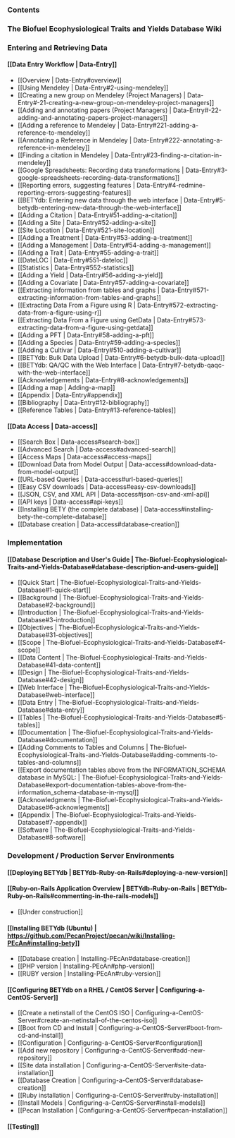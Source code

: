 ### Contents


### The Biofuel Ecophysiological Traits and Yields Database Wiki


### Entering and Retrieving Data 


#### [[Data Entry Workflow | Data-Entry]]

* [[Overview | Data-Entry#overview]]
* [[Using Mendeley | Data-Entry#2-using-mendeley]]
* [[Creating a new group on Mendeley (Project Managers) | Data-Entry#-21-creating-a-new-group-on-mendeley-project-managers]]
* [[Adding and annotating papers (Project Managers) | Data-Entry#-22-adding-and-annotating-papers-project-managers]]
* [[Adding a reference to Mendeley | Data-Entry#221-adding-a-reference-to-mendeley]]
* [[Annotating a Reference in Mendeley | Data-Entry#222-annotating-a-reference-in-mendeley]]
* [[Finding a citation in Mendeley | Data-Entry#23-finding-a-citation-in-mendeley]]
* [[Google Spreadsheets: Recording data transformations | Data-Entry#3-google-spreadsheets-recording-data-transformations]]
* [[Reporting errors, suggesting features | Data-Entry#4-redmine-reporting-errors-suggesting-features]]
* [[BETYdb: Entering new data through the web interface | Data-Entry#5-betydb-entering-new-data-through-the-web-interface]]
* [[Adding a Citation | Data-Entry#51-adding-a-citation]]
* [[Adding a Site | Data-Entry#52-adding-a-site]]
* [[Site Location | Data-Entry#521-site-location]]
* [[Adding a Treatment | Data-Entry#53-adding-a-treatment]]
* [[Adding a Management | Data-Entry#54-adding-a-management]]
* [[Adding a Trait | Data-Entry#55-adding-a-trait]]
* [[DateLOC | Data-Entry#551-dateloc]]
* [[Statistics | Data-Entry#552-statistics]]
* [[Adding a Yield | Data-Entry#56-adding-a-yield]]
* [[Adding a Covariate | Data-Entry#57-adding-a-covariate]]
* [[Extracting information from tables and graphs | Data-Entry#571-extracting-information-from-tables-and-graphs]]
* [[Extracting Data From a Figure using R | Data-Entry#572-extracting-data-from-a-figure-using-r]]
* [[Extracting Data From a Figure using GetData | Data-Entry#573-extracting-data-from-a-figure-using-getdata]]
* [[Adding a PFT | Data-Entry#58-adding-a-pft]]
* [[Adding a Species | Data-Entry#59-adding-a-species]]
* [[Adding a Cultivar | Data-Entry#510-adding-a-cultivar]]
* [[BETYdb: Bulk Data Upload | Data-Entry#6-betydb-bulk-data-upload]]
* [[BETYdb: QA/QC with the Web Interface | Data-Entry#7-betydb-qaqc-with-the-web-interface]]
* [[Acknowledgements | Data-Entry#8-acknowledgements]]
* [[Adding a map | Adding-a-map]]
* [[Appendix | Data-Entry#appendix]]
* [[Bibliography | Data-Entry#12-bibliography]]
* [[Reference Tables | Data-Entry#13-reference-tables]]



#### [[Data Access | Data-access]]

* [[Search Box | Data-access#search-box]]
* [[Advanced Search | Data-access#advanced-search]]
* [[Access Maps | Data-access#access-maps]]
* [[Download Data from Model Output | Data-access#download-data-from-model-output]]
* [[URL-based Queries | Data-access#url-based-queries]]
* [[Easy CSV downloads | Data-access#easy-csv-downloads]]
* [[JSON, CSV, and XML API | Data-access#json-csv-and-xml-api]]
* [[API keys | Data-access#api-keys]]
* [[Installing BETY (the complete database) | Data-access#installing-bety-the-complete-database]]
* [[Database creation | Data-access#database-creation]]



### Implementation



#### [[Database Description and User's Guide | The-Biofuel-Ecophysiological-Traits-and-Yields-Database#database-description-and-users-guide]] 
* [[Quick Start | The-Biofuel-Ecophysiological-Traits-and-Yields-Database#1-quick-start]]
* [[Background | The-Biofuel-Ecophysiological-Traits-and-Yields-Database#2-background]]
* [[Introduction | The-Biofuel-Ecophysiological-Traits-and-Yields-Database#3-introduction]]
* [[Objectives | The-Biofuel-Ecophysiological-Traits-and-Yields-Database#31-objectives]]
* [[Scope | The-Biofuel-Ecophysiological-Traits-and-Yields-Database#4-scope]]
* [[Data Content | The-Biofuel-Ecophysiological-Traits-and-Yields-Database#41-data-content]]
* [[Design | The-Biofuel-Ecophysiological-Traits-and-Yields-Database#42-design]]
* [[Web Interface | The-Biofuel-Ecophysiological-Traits-and-Yields-Database#web-interface]]
* [[Data Entry | The-Biofuel-Ecophysiological-Traits-and-Yields-Database#data-entry]]
* [[Tables | The-Biofuel-Ecophysiological-Traits-and-Yields-Database#5-tables]]
* [[Documentation | The-Biofuel-Ecophysiological-Traits-and-Yields-Database#documentation]]
* [[Adding Comments to Tables and Columns | The-Biofuel-Ecophysiological-Traits-and-Yields-Database#adding-comments-to-tables-and-columns]]
* [[Export documentation tables above from the INFORMATION_SCHEMA database in MySQL: | The-Biofuel-Ecophysiological-Traits-and-Yields-Database#export-documentation-tables-above-from-the-information_schema-database-in-mysql]]
* [[Acknowledgments | The-Biofuel-Ecophysiological-Traits-and-Yields-Database#6-acknowlegments]]
* [[Appendix | The-Biofuel-Ecophysiological-Traits-and-Yields-Database#7-appendix]]
* [[Software | The-Biofuel-Ecophysiological-Traits-and-Yields-Database#8-software]]

### Development / Production Server Environments

#### [[Deploying BETYdb | BETYdb-Ruby-on-Rails#deploying-a-new-version]]
#### [[Ruby-on-Rails Application Overview | BETYdb-Ruby-on-Rails | BETYdb-Ruby-on-Rails#commenting-in-the-rails-models]]
* [[Under construction]]

#### [[Installing BETYdb (Ubuntu) | https://github.com/PecanProject/pecan/wiki/Installing-PEcAn#installing-bety]]
* [[Database creation | Installing-PEcAn#database-creation]]
* [[PHP version | Installing-PEcAn#php-version]]
* [[RUBY version | Installing-PEcAn#ruby-version]]

#### [[Configuring BETYdb on a RHEL / CentOS Server | Configuring-a-CentOS-Server]]
* [[Create a netinstall of the CentOS ISO | Configuring-a-CentOS-Server#create-an-netinstall-of-the-centos-iso]]
* [[Boot from CD and Install | Configuring-a-CentOS-Server#boot-from-cd-and-install]]
* [[Configuration | Configuring-a-CentOS-Server#configuration]]
* [[Add new repository | Configuring-a-CentOS-Server#add-new-repository]]
* [[Site data installation | Configuring-a-CentOS-Server#site-data-installation]]
* [[Database Creation | Configuring-a-CentOS-Server#database-creation]]
* [[Ruby installation | Configuring-a-CentOS-Server#ruby-installation]]
* [[Install Models | Configuring-a-CentOS-Server#install-models]]
* [[Pecan Installation | Configuring-a-CentOS-Server#pecan-installation]]

#### [[Testing]]
